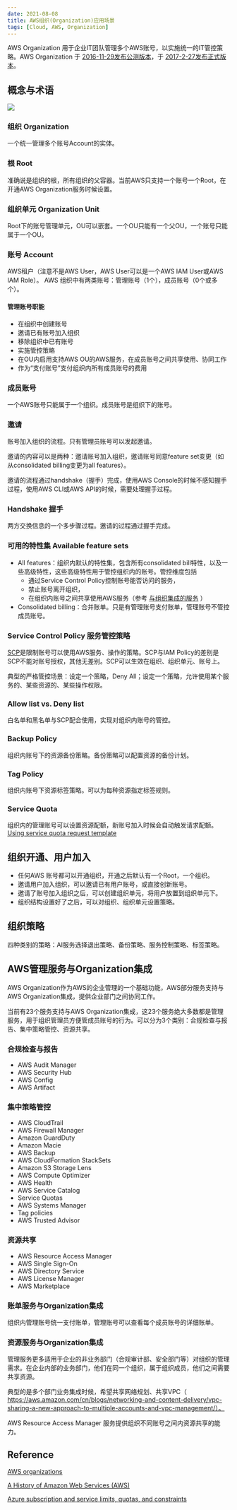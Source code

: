 ```yaml
---
date: 2021-08-08
title: AWS组织(Organization)应用场景
tags: [Cloud, AWS, Organization]
---
```


AWS Organization 用于企业IT团队管理多个AWS账号，以实施统一的IT管控策略。AWS Organization 于 [2016-11-29发布公测版本](https://aws.amazon.com/cn/about-aws/whats-new/2016/11/announcing-aws-organizations-now-in-preview/)，于 [2017-2-27发布正式版本](https://aws.amazon.com/cn/about-aws/whats-new/2016/11/announcing-aws-organizations-now-in-preview/)。

## 概念与术语

![](/archives/aws/aws_organization.png)

### 组织 Organization

一个统一管理多个账号Account的实体。

### 根 Root

准确说是组织的根，所有组织的父容器。当前AWS只支持一个账号一个Root，在开通AWS Organization服务时候设置。

### 组织单元 Organization Unit

Root下的账号管理单元，OU可以嵌套。一个OU只能有一个父OU，一个账号只能属于一个OU。

### 账号 Account

AWS租户（注意不是AWS User，AWS User可以是一个AWS IAM User或AWS IAM Role）。
AWS 组织中有两类账号：管理账号（1个），成员账号（0个或多个）。

#### 管理账号职能

- 在组织中创建账号
- 邀请已有账号加入组织
- 移除组织中已有账号
- 实施管控策略
- 在OU内启用支持AWS OU的AWS服务，在成员账号之间共享使用、协同工作
- 作为“支付账号”支付组织内所有成员账号的费用

### 成员账号

一个AWS账号只能属于一个组织。成员账号是组织下的账号。

### 邀请

账号加入组织的流程。只有管理员账号可以发起邀请。

邀请的内容可以是两种：邀请账号加入组织，邀请账号同意feature set变更（如从consolidated billing变更为all features）。

邀请的流程通过handshake（握手）完成，使用AWS Console的时候不感知握手过程，使用AWS CLI或AWS API的时候，需要处理握手过程。

### Handshake 握手

两方交换信息的一个多步骤过程。邀请的过程通过握手完成。

### 可用的特性集 Available feature sets

- All features：组织内默认的特性集，包含所有consolidated bill特性，以及一些高级特性，这些高级特性用于管控组织内的账号。管控维度包括
    - 通过Service Control Policy控制账号能否访问的服务，
    - 禁止账号离开组织，
    - 在组织内账号之间共享使用AWS服务（参考 [与组织集成的服务](https://docs.aws.amazon.com/organizations/latest/userguide/orgs_integrate_services_list.html) ）
- Consolidated billing：合并账单。只是有管理账号支付账单，管理账号不管控成员账号。


### Service Control Policy 服务管控策略

[SCP](https://docs.aws.amazon.com/organizations/latest/userguide/orgs_manage_policies_scps.html)是限制账号可以使用AWS服务、操作的策略。SCP与IAM Policy的差别是SCP不能对账号授权，其他无差别。SCP可以生效在组织、组织单元、账号上。

典型的严格管控场景：设定一个策略，Deny All；设定一个策略，允许使用某个服务的、某些资源的、某些操作权限。

### Allow list vs. Deny list

白名单和黑名单与SCP配合使用，实现对组织内账号的管控。

### Backup Policy

组织内账号下的资源备份策略。备份策略可以配置资源的备份计划。

### Tag Policy

组织内账号下资源标签策略。可以为每种资源指定标签规则。

### Service Quota

组织内的管理账号可以设置资源配额，新账号加入时候会自动触发请求配额。
[Using service quota request template](https://docs.aws.amazon.com/servicequotas/latest/userguide/organization-templates.html)

## 组织开通、用户加入

- 任何AWS 账号都可以开通组织，开通之后默认有一个Root，一个组织。
- 邀请用户加入组织，可以邀请已有用户账号，或直接创新账号。
- 邀请了账号加入组织之后，可以创建组织单元，将用户放置到组织单元下。
- 组织结构设置好了之后，可以对组织、组织单元设置策略。


## 组织策略

四种类别的策略：AI服务选择退出策略、备份策略、服务控制策略、标签策略。

## AWS管理服务与Organization集成

AWS Organization作为AWS的企业管理的一个基础功能，AWS部分服务支持与AWS Organization集成，提供企业部门之间协同工作。

当前有23个服务支持与AWS Organization集成，这23个服务绝大多数都是管理服务，用于组织管理员方便管成员账号的行为。可以分为3个类别：合规检查与报告、集中策略管控、资源共享。

### 合规检查与报告

- AWS Audit Manager
- AWS Security Hub
- AWS Config
- AWS Artifact

### 集中策略管控

- AWS CloudTrail
- AWS Firewall Manager
- Amazon GuardDuty
- Amazon Macie
- AWS Backup
- AWS CloudFormation StackSets
- Amazon S3 Storage Lens
- AWS Compute Optimizer
- AWS Health
- AWS Service Catalog
- Service Quotas
- AWS Systems Manager
- Tag policies
- AWS Trusted Advisor

### 资源共享

- AWS Resource Access Manager
- AWS Single Sign-On
- AWS Directory Service
- AWS License Manager
- AWS Marketplace

### 账单服务与Organization集成

组织内管理账号统一支付账单，管理账号可以查看每个成员账号的详细账单。

### 资源服务与Organization集成

管理服务更多适用于企业的非业务部门（合规审计部、安全部门等）对组织的管理需求。在企业内部的业务部门，他们在同一个组织，属于组织成员，他们之间需要共享资源。

典型的是多个部门业务集成时候，希望共享网络规划、共享VPC（ https://aws.amazon.com/cn/blogs/networking-and-content-delivery/vpc-sharing-a-new-approach-to-multiple-accounts-and-vpc-management/）。

AWS Resource Access Manager 服务提供组织不同账号之间内资源共享的能力。

## Reference

[AWS organizations](https://aws.amazon.com/cn/organizations/)

[A History of Amazon Web Services (AWS)](https://www.awsgeek.com/AWS-History/)

[Azure subscription and service limits, quotas, and constraints](https://docs.microsoft.com/en-us/azure/azure-resource-manager/management/azure-subscription-service-limits)
